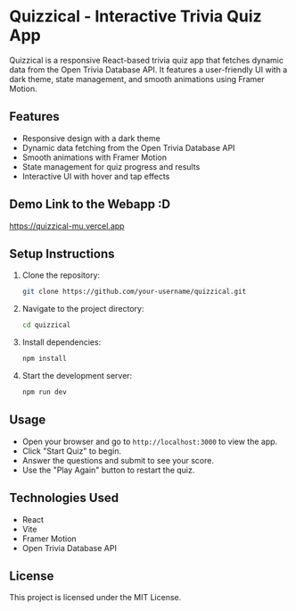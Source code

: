 # Quizzical - Interactive Trivia Quiz App

Quizzical is a responsive React-based trivia quiz app that fetches dynamic data from the Open Trivia Database API. It features a user-friendly UI with a dark theme, state management, and smooth animations using Framer Motion.

## Features

- Responsive design with a dark theme
- Dynamic data fetching from the Open Trivia Database API
- Smooth animations with Framer Motion
- State management for quiz progress and results
- Interactive UI with hover and tap effects

## Demo Link to the Webapp :D

https://quizzical-mu.vercel.app

## Setup Instructions

1. Clone the repository:
   ```bash
   git clone https://github.com/your-username/quizzical.git
   ```
2. Navigate to the project directory:
   ```bash
   cd quizzical
   ```
3. Install dependencies:
   ```bash
   npm install
   ```
4. Start the development server:
   ```bash
   npm run dev
   ```

## Usage

- Open your browser and go to `http://localhost:3000` to view the app.
- Click "Start Quiz" to begin.
- Answer the questions and submit to see your score.
- Use the "Play Again" button to restart the quiz.

## Technologies Used

- React
- Vite
- Framer Motion
- Open Trivia Database API

## License

This project is licensed under the MIT License.
